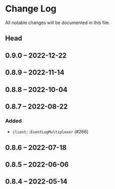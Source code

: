 # Change Log

All notable changes will be documented in this file.

## Head

## 0.9.0 &ndash; 2022-12-22

## 0.8.9 &ndash; 2022-11-14

## 0.8.8 &ndash; 2022-10-04

## 0.8.7 &ndash; 2022-08-22

### Added

* `client::EventLogMultiplexer` (#266)

## 0.8.6 &ndash; 2022-07-18

## 0.8.5 &ndash; 2022-06-06

## 0.8.4 &ndash; 2022-05-14
